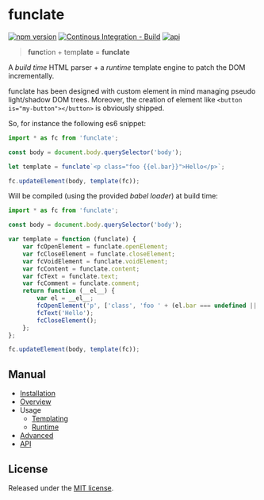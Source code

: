 # funclate

[![npm version](https://badge.fury.io/js/%40tmorin%2Ffunclate.svg)](https://badge.fury.io/js/%40tmorin%2Ffunclate)
[![Continous Integration - Build](https://github.com/tmorin/funclate/actions/workflows/ci-build.yaml/badge.svg)](https://github.com/tmorin/funclate/actions/workflows/ci-build.yaml)
[![api](https://img.shields.io/badge/-api-informational.svg)](https://tmorin.github.io/funclate)

> **func**tion + temp**late** = **funclate**

A _build time_ HTML parser + a _runtime_ template engine to patch the DOM incrementally.

funclate has been designed with custom element in mind managing pseudo light/shadow DOM trees.
Moreover, the creation of element like `<button is="my-button"></button>` is obviously shipped.

So, for instance the following es6 snippet:
```javascript
import * as fc from 'funclate';

const body = document.body.querySelector('body');

let template = funclate`<p class="foo {{el.bar}}">Hello</p>`;

fc.updateElement(body, template(fc));
```

Will be compiled (using the provided _babel loader_) at build time:
```javascript
import * as fc from 'funclate';

const body = document.body.querySelector('body');

var template = function (funclate) {
    var fcOpenElement = funclate.openElement;
    var fcCloseElement = funclate.closeElement;
    var fcVoidElement = funclate.voidElement;
    var fcContent = funclate.content;
    var fcText = funclate.text;
    var fcComment = funclate.comment;
    return function (__el__) {
        var el = __el__;
        fcOpenElement('p', ['class', 'foo ' + (el.bar === undefined || el.bar === null ? '' : el.bar)], [], undefined);
        fcText('Hello');
        fcCloseElement();
    };
};

fc.updateElement(body, template(fc));
```

## Manual

- [Installation](manual/installation.md)
- [Overview](manual/overview.md)
- Usage
  - [Templating](manual/usage_templating.md)
  - [Runtime](manual/usage_runtime.md)
- [Advanced](manual/advanced.md)
- [API](http://tmorin.github.io/funclate)

## License

Released under the [MIT license](http://opensource.org/licenses/MIT).
